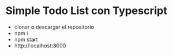 # Simple Todo List con Typescript

- clonar o descargar el repositorio
- npm i
- npm start
- http://localhost:3000